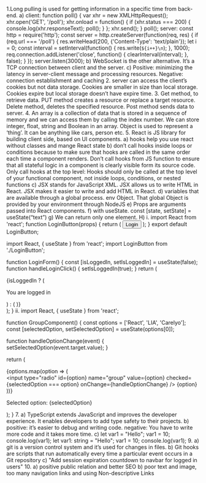 1.Long pulling is used for getting information in a specific time from back-end. 
a) 
client:
function poll() {
  var xhr = new XMLHttpRequest();
  xhr.open('GET', '/poll');
  xhr.onload = function() {
    if (xhr.status === 200) {
      console.log(xhr.responseText);
      poll();
    }
  };
  xhr.send();
}
poll();
server:
const http = require('http');
const server = http.createServer(function(req, res) {
  if (req.url === '/poll') {
    res.writeHead(200, {'Content-Type': 'text/plain'});
    let i = 0;
    const interval = setInterval(function() {
      res.write(`${i++}\n`);
    }, 1000);
    req.connection.addListener('close', function() {
      clearInterval(interval);
    }, false);
  }
});
server.listen(3000);
b) WebSocket is the other alternative. It’s a TCP connection between client and the server.
c) Positive: minimizing the latency in server-client message and processing resources. Negative: connection establishment and caching 
2. server can access the client’s cookies but not data storage. Cookies are smaller in size than local storage. Cookies expire but local storage doesn’t have expire time. 
3. Get method, to retrieve data. PUT method creates a resource or replace a target resource. Delete method, deletes the specified resource. Post method sends data to server. 
4. An array is a collection of data that is stored in a sequence of memory and we can access them by calling the index number. We can store integer, float, string and Boolean in an array. Object is used to represent a ‘thing’. It can be anything like cars, person etc.
5. React is JS library for building client side, based on UI components.
a) hooks help you use react without classes and mange React state
b) don’t call hooks inside loops or conditions because to make sure that hooks are called in the same order each time a component renders. Don’t call hooks from JS function to ensure that all stateful logic in a component is clearly visible form its source code. Only call hooks at the top level: Hooks should only be called at the top level of your functional component, not inside loops, conditions, or nested functions
c) JSX stands for JavaScript XML. JSX allows us to write HTML in React. JSX makes it easier to write and add HTML in React.
d) variables that are available through a global process. env Object. That global Object is provided by your environment through NodeJS
e) Props are arguments passed into React components.
f) with useState. const [state, setState] = useState(“text”)
g) We can return only one element.
H)
 i. import React from 'react';
function LoginButton(props) {
  return (
    <button onClick={props.onClick}>
      Login
    </button>
  );
}
export default LoginButton;

   import React, { useState } from 'react';
import LoginButton from './LoginButton';

function LoginForm() {
  const [isLoggedIn, setIsLoggedIn] = useState(false);
  function handleLoginClick() {
    setIsLoggedIn(true);
  }
  return (
    <div>
      {isLoggedIn ? (
        <p>You are logged in</p>
      ) : (
        <LoginButton onClick={handleLoginClick} />
      )}
    </div>
  );
}
ii.
import React, { useState } from 'react';

function GroupComponent() {
  const options = ['React', 'LIA', 'Carelyo'];
  const [selectedOption, setSelectedOption] = useState(options[0]);

  function handleOptionChange(event) {
    setSelectedOption(event.target.value);
  }

  return (
    <div>
      <form>
        {options.map(option => (
          <div key={option}>
            <input
              type="radio"
              id={option}
              name="group"
              value={option}
              checked={selectedOption === option}
              onChange={handleOptionChange}
            />
            <label htmlFor={option}>{option}</label>
          </div>
        ))}
      </form>
      <p>Selected option: {selectedOption}</p>
    </div>
  );
}
7. 
a) TypeScript extends JavaScript and improves the developer experience. It enables developers to add type safety to their projects.
b) positive: it’s easier to debug and writing code. negative: You have to write more code and it takes more time.
c) let var1 = "Hello";
var1 = 10;
console.log(var1);
let var1: string = "Hello";
var1 = 10;
console.log(var1);
9.
a) git is a version control system and it’s used for changes in files.
b) Git hooks are scripts that run automatically every time a particular event occurs in a Git repository
c) "Add session expiration countdown to navbar for logged in users"
10.
a) positive public relation and better SEO
b) poor text and image, too many navigation links and using Non-descriptive Links





